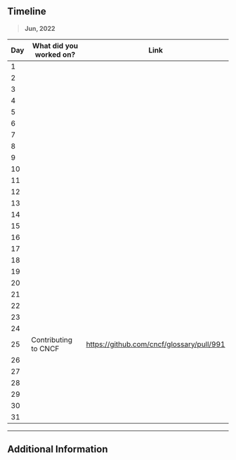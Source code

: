 ## Timeline

> **Jun, 2022**

|Day|What did you worked on?|Link|
|-------|------|--------|
|1|||
|2|||
|3|||
|4|||
|5|||
|6|||
|7|||
|8|||
|9|| |
|10|||
|11|||
|12|||
|13|||
|14|||
|15|||
|16|||
|17|||
|18|||
|19|||
|20|||
|21|||
|22|||
|23|||
|24|||
|25|Contributing to CNCF|https://github.com/cncf/glossary/pull/991|
|26|||
|27|||
|28|||
|29|||
|30|||
|31|||



---

## Additional Information

